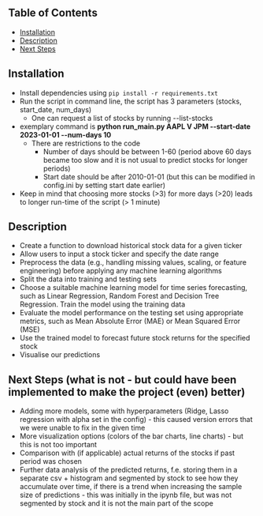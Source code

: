 ## Table of Contents
- [Installation](#installation)
- [Description](#description)
- [Next Steps](#future-work)

## Installation
- Install dependencies using `pip install -r requirements.txt`
- Run the script in command line, the script has 3 parameters (stocks, start_date, num_days)
    - One can request a list of stocks by running --list-stocks
- exemplary command is **python run_main.py AAPL V JPM --start-date 2023-01-01 --num-days 10**
    - There are restrictions to the code
        - Number of days should be between 1-60 (period above 60 days became too slow and it is not usual to predict stocks for longer periods)
        - Start date should be after 2010-01-01 (but this can be modified in config.ini by setting start date earlier)
- Keep in mind that choosing more stocks (>3) for more days (>20) leads to longer run-time of the script (> 1 minute)

## Description
- Create a function to download historical stock data for a given ticker
- Allow users to input a stock ticker and specify the date range
- Preprocess the data (e.g., handling missing values, scaling, or feature engineering) before applying any machine learning algorithms
- Split the data into training and testing sets
- Choose a suitable machine learning model for time series forecasting, such as Linear Regression, Random Forest and Decision Tree Regression. Train the model using the training data
- Evaluate the model performance on the testing set using appropriate metrics, such as Mean Absolute Error (MAE) or Mean Squared Error (MSE)
- Use the trained model to forecast future stock returns for the specified stock
- Visualise our predictions

## Next Steps (what is not - but could have been implemented to make the project (even) better)
- Adding more models, some with hyperparameters (Ridge, Lasso regression with alpha set in the config) - this caused version errors that we were unable to fix in the given time
- More visualization options (colors of the bar charts, line charts) - but this is not too important
- Comparison with (if applicable) actual returns of the stocks if past period was chosen
- Further data analysis of the predicted returns, f.e. storing them in a separate csv + histogram and segmented by stock to see how they accumulate over time, if there is a trend when increasing the sample size of predictions - this was initially in the ipynb file, but was not segmented by stock and it is not the main part of the scope
